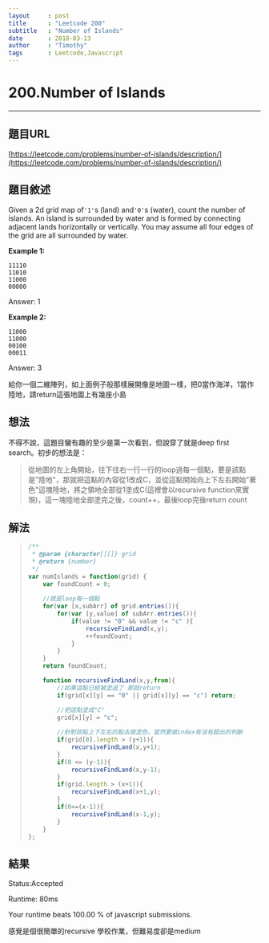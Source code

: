 ```yaml
---
layout     : post
title      : "Leetcode 200"
subtitle   : "Number of Islands"
date       : 2018-03-13
author     : "Timothy"
tags       : Leetcode,Javascript
---
```

# 200.Number of Islands

---

## 題目URL

[https://leetcode.com/problems/number-of-islands/description/](https://leetcode.com/problems/number-of-islands/description/)

## 題目敘述

Given a 2d grid map of`'1'`s \(land\) and`'0'`s \(water\), count the number of islands. An island is surrounded by water and is formed by connecting adjacent lands horizontally or vertically. You may assume all four edges of the grid are all surrounded by water.

**Example 1:**

```
11110
11010
11000
00000
```

Answer: 1

**Example 2:**

```
11000
11000
00100
00011
```

Answer: 3



給你一個二維陣列，如上面例子般那樣展開像是地圖一樣，把0當作海洋，1當作陸地，請return這張地圖上有幾座小島



## 想法

不得不說，這題目蠻有趣的至少是第一次看到，但說穿了就是deep first search。初步的想法是：

> 從地圖的左上角開始，往下往右一行一行的loop過每一個點，要是該點是"陸地"，那就把這點的內容從1改成C，並從這點開始向上下左右開始"著色"這塊陸地，將之領地全部從1塗成C\(這裡會以recursive function來實現\)，這一塊陸地全部塗完之後，count++，最後loop完後return count



## 解法

> ```js
> /**
>  * @param {character[][]} grid
>  * @return {number}
>  */
> var numIslands = function(grid) {
>     var foundCount = 0;
>     
>     //就是loop每一個點
>     for(var [x,subArr] of grid.entries()){
>         for(var [y,value] of subArr.entries()){
>             if(value != "0" && value != "c" ){
>                 recursiveFindLand(x,y);
>                 ++foundCount;
>             }
>         }
>     }
>     return foundCount;
>
>     function recursiveFindLand(x,y,from){
>         //如果這點已經被塗過了 那就return
>         if(grid[x][y] == "0" || grid[x][y] == "c") return;
>
>         //把這點塗成"C"
>         grid[x][y] = "c";
>         
>         //針對該點上下左右的點去做塗色，當然要做index有沒有超出的判斷
>         if(grid[0].length > (y+1)){
>             recursiveFindLand(x,y+1);
>         }
>         if(0 <= (y-1)){
>             recursiveFindLand(x,y-1);
>         }
>         if(grid.length > (x+1)){
>             recursiveFindLand(x+1,y);
>         }
>         if(0<=(x-1)){
>             recursiveFindLand(x-1,y);
>         }
>     }
> };
> ```

## 結果

Status:Accepted

Runtime: 80ms

Your runtime beats 100.00 % of javascript submissions.



感覺是個很簡單的recursive 學校作業，但難易度卻是medium

